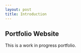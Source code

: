 ```yaml
---
layout: post
title: Introduction
---
```

## Portfolio Website
This is a work in progress portfolio.
